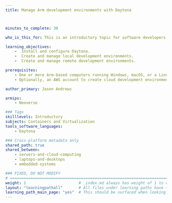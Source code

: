 ```yaml
---
title: Manage Arm development environments with Daytona



minutes_to_complete: 30

who_is_this_for: This is an introductory topic for software developers who want to manage development environments on Arm computers using Daytona.

learning_objectives:
    -  Install and configure Daytona.
    -  Create and manage local development environments.
    -  Create and manage remote development environments.

prerequisites:
    - One or more Arm-based computers running Windows, macOS, or a Linux computer with Docker installed.
    - Optionally, an AWS account to create cloud development environments.

author_primary: Jason Andrews

armips:
    - Neoverse

### Tags
skilllevels: Introductory
subjects: Containers and Virtualization
tools_software_languages:
    - Daytona

### Cross-platform metadata only
shared_path: true
shared_between:
    - servers-and-cloud-computing
    - laptops-and-desktops
    - embedded-systems

### FIXED, DO NOT MODIFY
# ================================================================================
weight: 1                       # _index.md always has weight of 1 to order correctly
layout: "learningpathall"       # All files under learning paths have this same wrapper
learning_path_main_page: "yes"  # This should be surfaced when looking for related content. Only set for _index.md of learning path content.
---
```

